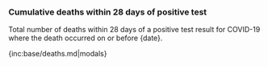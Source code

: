 ﻿### Cumulative deaths within 28 days of positive test

Total number of deaths within 28 days of a positive test result for COVID-19 where the death occurred on or before {date}.

{inc:base/deaths.md|modals}
